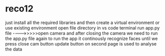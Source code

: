 # reco12
just install all the required libraries
and then create a virtual environment or use existing environment
open file directory in vs code terminal
run app.py file
---->>>>>open camera and after closing the camera we need to run the app.py file again to run the app
it continously recognize faces until we press close cam button
update button on second page is used to analyse the data
